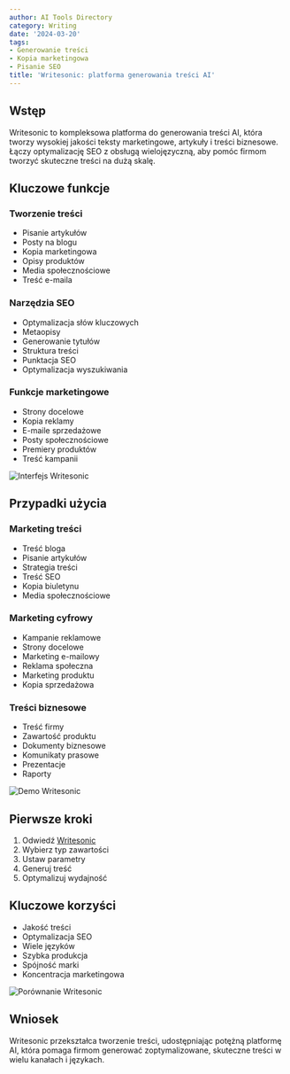 ```yaml
---
author: AI Tools Directory
category: Writing
date: '2024-03-20'
tags:
- Generowanie treści
- Kopia marketingowa
- Pisanie SEO
title: 'Writesonic: platforma generowania treści AI'
---
```


## Wstęp

Writesonic to kompleksowa platforma do generowania treści AI, która tworzy wysokiej jakości teksty marketingowe, artykuły i treści biznesowe. Łączy optymalizację SEO z obsługą wielojęzyczną, aby pomóc firmom tworzyć skuteczne treści na dużą skalę.

## Kluczowe funkcje

### Tworzenie treści
- Pisanie artykułów
- Posty na blogu
- Kopia marketingowa
- Opisy produktów
- Media społecznościowe
- Treść e-maila

### Narzędzia SEO
- Optymalizacja słów kluczowych
- Metaopisy
- Generowanie tytułów
- Struktura treści
- Punktacja SEO
- Optymalizacja wyszukiwania

### Funkcje marketingowe
- Strony docelowe
- Kopia reklamy
- E-maile sprzedażowe
- Posty społecznościowe
- Premiery produktów
- Treść kampanii

![Interfejs Writesonic](/imgs/writesonic/interface.jpg)

## Przypadki użycia

### Marketing treści
- Treść bloga
- Pisanie artykułów
- Strategia treści
- Treść SEO
- Kopia biuletynu
- Media społecznościowe

### Marketing cyfrowy
- Kampanie reklamowe
- Strony docelowe
- Marketing e-mailowy
- Reklama społeczna
- Marketing produktu
- Kopia sprzedażowa

### Treści biznesowe
- Treść firmy
- Zawartość produktu
- Dokumenty biznesowe
- Komunikaty prasowe
- Prezentacje
- Raporty

![Demo Writesonic](/imgs/writesonic/demo.jpg)

## Pierwsze kroki

1. Odwiedź [Writesonic](https://writesonic.com)
2. Wybierz typ zawartości
3. Ustaw parametry
4. Generuj treść
5. Optymalizuj wydajność

## Kluczowe korzyści

- Jakość treści
- Optymalizacja SEO
- Wiele języków
- Szybka produkcja
- Spójność marki
- Koncentracja marketingowa

![Porównanie Writesonic](/imgs/writesonic/comparison.jpg)

## Wniosek

Writesonic przekształca tworzenie treści, udostępniając potężną platformę AI, która pomaga firmom generować zoptymalizowane, skuteczne treści w wielu kanałach i językach.